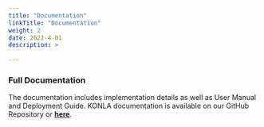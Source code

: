 ```yaml
---
title: "Documentation"
linkTitle: "Documentation"
weight: 2
date: 2022-4-01
description: >
  
---
```


### Full Documentation
The documentation includes implementation details as well as User Manual and Deployment Guide.
KONLA documentation is available on our GitHub Repository or [**here**](/2021/group6/documents/KONLADocumentation.pdf).